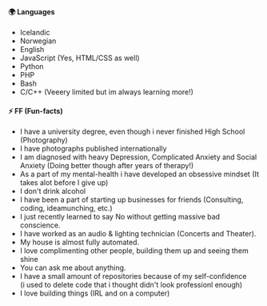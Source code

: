 #### 🌍 Languages

- Icelandic
- Norwegian
- English
- JavaScript (Yes, HTML/CSS as well)
- Python
- PHP
- Bash
- C/C++ (Veeery limited but im always learning more!)

#### ⚡ FF (Fun-facts)

- I have a university degree, even though i never finished High School (Photography)
- I have photographs published internationally
- I am diagnosed with heavy Depression, Complicated Anxiety and Social Anxiety (Doing better though after years of therapy!)
- As a part of my mental-health i have developed an obsessive mindset (It takes alot before I give up)
- I don't drink alcohol
- I have been a part of starting up businesses for friends (Consulting, coding, ideamunching, etc.)
- I just recently learned to say No without getting massive bad conscience.
- I have worked as an audio & lighting technician (Concerts and Theater).
- My house is almost fully automated.
- I love complimenting other people, building them up and seeing them shine
- You can ask me about anything.
- I have a small amount of repositories because of my self-confidence\
  (i used to delete code that i thought didn't look professionl enough)
- I love building things (IRL and on a computer)

<!--
**antonedvard/antonedvard** is a ✨ _special_ ✨ repository because its `README.md` (this file) appears on your GitHub profile.

Here are some ideas to get you started:

- 🔭 I’m currently working on ...
- 🌱 I’m currently learning ...
- 👯 I’m looking to collaborate on ...
- 🤔 I’m looking for help with ...
- 💬 Ask me about ...
- 📫 How to reach me: ...
- 😄 Pronouns: ...
- ⚡ Fun fact: ...
-->
